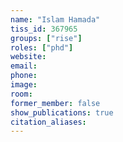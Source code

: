```yaml
---
name: "Islam Hamada"
tiss_id: 367965
groups: ["rise"]
roles: ["phd"]
website:
email:
phone:
image:
room:
former_member: false
show_publications: true
citation_aliases:
---
```


<!--
Your custom content goes here.
-->